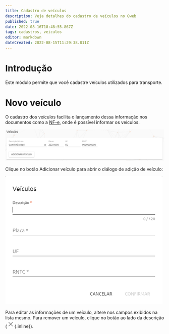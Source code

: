 ```yaml
---
title: Cadastro de veículos
description: Veja detalhes do cadastro de veículos no Gweb
published: true
date: 2022-08-16T18:48:55.867Z
tags: cadastros, veiculos
editor: markdown
dateCreated: 2022-08-15T11:29:38.811Z
---
```


# Introdução

Este módulo permite que você cadastre veículos utilizados para transporte.

# Novo veículo

O cadastro dos veículos facilita o lançamento dessa informação nos documentos como a [NF-e](/movimentos/nf-e), onde é possível informar os veículos.

![Quadro veículos](/cadastros/pessoas/campos-transportador.png)

Clique no botão <span class=mat-button>Adicionar veículo</span> para abrir o diálogo de adição de veículo:

![Diálogo para adicionar veículo](/cadastros/pessoas/adicionar-veiculo.png)

Para editar as informações de um veículo, altere nos campos exibidos na lista mesmo. Para remover um veículo, clique no botão ao lado da descrição (![Remover](/comum/remove.png){.inline}).